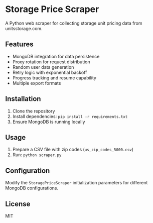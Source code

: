 # Storage Price Scraper

A Python web scraper for collecting storage unit pricing data from unitsstorage.com.

## Features

- MongoDB integration for data persistence
- Proxy rotation for request distribution
- Random user data generation
- Retry logic with exponential backoff
- Progress tracking and resume capability
- Multiple export formats

## Installation

1. Clone the repository
2. Install dependencies: `pip install -r requirements.txt`
3. Ensure MongoDB is running locally

## Usage

1. Prepare a CSV file with zip codes (`us_zip_codes_5000.csv`)
2. Run: `python scraper.py`

## Configuration

Modify the `StoragePriceScraper` initialization parameters for different MongoDB configurations.

## License

MIT